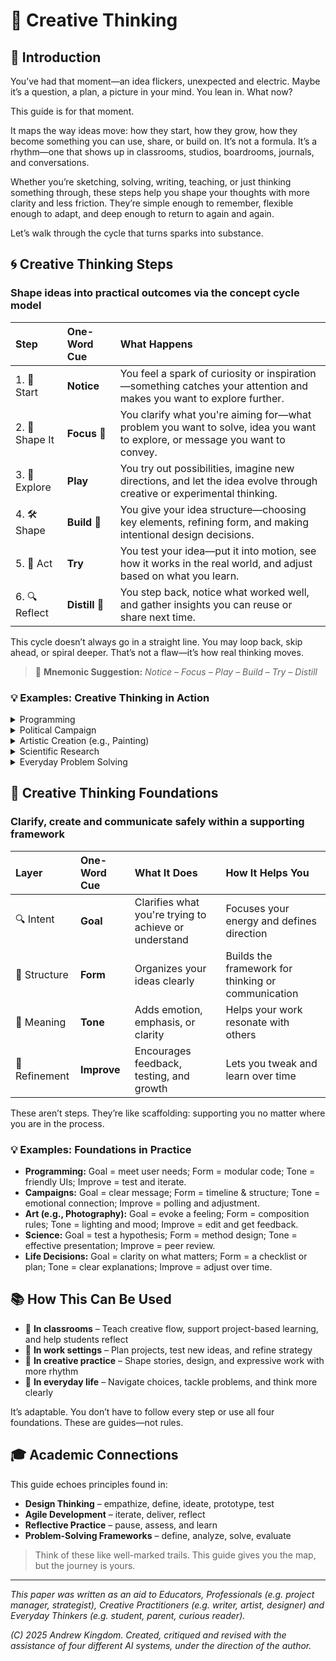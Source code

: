 # 📘 **Creative Thinking**

## 🌱 Introduction

You’ve had that moment—an idea flickers, unexpected and electric. Maybe it’s a question, a plan, a picture in your mind. You lean in. What now?

This guide is for that moment.

It maps the way ideas move: how they start, how they grow, how they become something you can use, share, or build on. It’s not a formula. It’s a rhythm—one that shows up in classrooms, studios, boardrooms, journals, and conversations.

Whether you’re sketching, solving, writing, teaching, or just thinking something through, these steps help you shape your thoughts with more clarity and less friction. They’re simple enough to remember, flexible enough to adapt, and deep enough to return to again and again.

Let’s walk through the cycle that turns sparks into substance.


## 🌀 Creative Thinking Steps

### Shape ideas into practical outcomes via the concept cycle model

| **Step**       | **One-Word Cue** | **What Happens**                                                                                                            |
| :------------- | :--------------- | :-------------------------------------------------------------------------------------------------------------------------- |
| 1. 🧲 Start    | **Notice**       | You feel a spark of curiosity or inspiration—something catches your attention and makes you want to explore further.        |
| 2. 🎯 Shape It | **Focus** 🔧     | You clarify what you're aiming for—what problem you want to solve, idea you want to explore, or message you want to convey. |
| 3. 🎨 Explore  | **Play**         | You try out possibilities, imagine new directions, and let the idea evolve through creative or experimental thinking.       |
| 4. 🛠️ Shape    | **Build** 🔧     | You give your idea structure—choosing key elements, refining form, and making intentional design decisions.                 |
| 5. 🚀 Act      | **Try**          | You test your idea—put it into motion, see how it works in the real world, and adjust based on what you learn.              |
| 6. 🔍 Reflect  | **Distill** 🔧   | You step back, notice what worked well, and gather insights you can reuse or share next time.                               |

This cycle doesn’t always go in a straight line. You may loop back, skip ahead, or spiral deeper. That’s not a flaw—it’s how real thinking moves.

> 🔁 **Mnemonic Suggestion:** *Notice – Focus – Play – Build – Try – Distill*



### 💡 Examples: Creative Thinking in Action

<details><summary>Programming</summary>

* **Notice:** You see a bug or recognize a missing feature.
* **Focus:** Define what needs fixing or adding.
* **Play:** Brainstorm solutions with peers.
* **Build:** Sketch out your solution, plan your code.
* **Try:** Write, test, and deploy.
* **Distill:** Note what worked, document the process, improve future design.

</details>

<details><summary>Political Campaign</summary>

* **Notice:** Voter sentiment shifts or a community need emerges.
* **Focus:** Decide what message or action to pursue.
* **Play:** Explore policy ideas or slogans.
* **Build:** Draft policy, speeches, or comms plans.
* **Try:** Test them via focus groups or pilot messaging.
* **Distill:** Review reactions, tweak strategy, reuse insights.

</details>

<details><summary>Artistic Creation (e.g., Painting)</summary>

* **Notice:** A landscape, emotion, or concept strikes you.
* **Focus:** Choose the story or feeling to express.
* **Play:** Sketch, experiment, try different compositions.
* **Build:** Decide the structure, palette, materials.
* **Try:** Paint, layer, adjust.
* **Distill:** Reflect on the result, prepare for sharing, note techniques.

</details>

<details><summary>Scientific Research</summary>

* **Notice:** A pattern or problem in data or literature.
* **Focus:** Frame a research question or hypothesis.
* **Play:** Imagine various experimental approaches.
* **Build:** Choose methods and plan the study.
* **Try:** Conduct, observe, analyze.
* **Distill:** Publish, reflect, iterate.

</details>

<details><summary>Everyday Problem Solving</summary>

* **Notice:** Your car makes a strange sound.
* **Focus:** You want to find the cause and fix it.
* **Play:** Consider possible causes or ask for advice.
* **Build:** Plan steps or schedule a mechanic visit.
* **Try:** Take action.
* **Distill:** Learn from the solution; apply it next time.

</details>


## 🧩 Creative Thinking Foundations

### Clarify, create and communicate safely within a supporting framework

| **Layer**     | **One-Word Cue** | **What It Does**                                      | **How It Helps You**                               |
| :------------ | :--------------- | :---------------------------------------------------- | :------------------------------------------------- |
| 🔍 Intent     | **Goal**         | Clarifies what you're trying to achieve or understand | Focuses your energy and defines direction          |
| 🧱 Structure  | **Form**         | Organizes your ideas clearly                          | Builds the framework for thinking or communication |
| 🎨 Meaning    | **Tone**         | Adds emotion, emphasis, or clarity                    | Helps your work resonate with others               |
| 🔁 Refinement | **Improve**      | Encourages feedback, testing, and growth              | Lets you tweak and learn over time                 |

These aren’t steps. They’re like scaffolding: supporting you no matter where you are in the process.


### 💡 Examples: Foundations in Practice

* **Programming:** Goal = meet user needs; Form = modular code; Tone = friendly UIs; Improve = test and iterate.
* **Campaigns:** Goal = clear message; Form = timeline & structure; Tone = emotional connection; Improve = polling and adjustment.
* **Art (e.g., Photography):** Goal = evoke a feeling; Form = composition rules; Tone = lighting and mood; Improve = edit and get feedback.
* **Science:** Goal = test a hypothesis; Form = method design; Tone = effective presentation; Improve = peer review.
* **Life Decisions:** Goal = clarity on what matters; Form = a checklist or plan; Tone = clear explanations; Improve = adjust over time.


## 📚 How This Can Be Used

* 🏫 **In classrooms** – Teach creative flow, support project-based learning, and help students reflect
* 🧠 **In work settings** – Plan projects, test new ideas, and refine strategy
* 🎨 **In creative practice** – Shape stories, design, and expressive work with more rhythm
* 💬 **In everyday life** – Navigate choices, tackle problems, and think more clearly

It’s adaptable. You don’t have to follow every step or use all four foundations. These are guides—not rules.



## 🎓 Academic Connections

This guide echoes principles found in:

* **Design Thinking** – empathize, define, ideate, prototype, test
* **Agile Development** – iterate, deliver, reflect
* **Reflective Practice** – pause, assess, and learn
* **Problem-Solving Frameworks** – define, analyze, solve, evaluate

> Think of these like well-marked trails. This guide gives you the map, but the journey is yours.


---

*This paper was written as an aid to Educators, Professionals (e.g. project manager, strategist), Creative Practitioners (e.g. writer, artist, designer) and Everyday Thinkers (e.g. student, parent, curious reader).* 

*(C) 2025 Andrew Kingdom. Created, critiqued and revised with the assistance of four different AI systems, under the direction of the author.*
